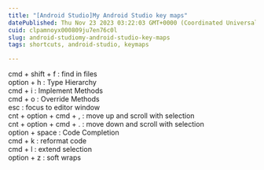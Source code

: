 ```yaml
---
title: "[Android Studio]My Android Studio key maps"
datePublished: Thu Nov 23 2023 03:22:03 GMT+0000 (Coordinated Universal Time)
cuid: clpamnoyx000809ju7en76c0l
slug: android-studiomy-android-studio-key-maps
tags: shortcuts, android-studio, keymaps

---
```


cmd + shift + f : find in files  
option + h : Type Hierarchy  
cmd + i : Implement Methods  
cmd + o : Override Methods  
esc : focus to editor window  
cnt + option + cmd + , : move up and scroll with selection  
cnt + option + cmd + . : move down and scroll with selection  
option + space : Code Completion  
cmd + k : reformat code  
cmd + l : extend selection  
option + z : soft wraps